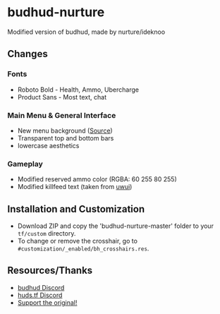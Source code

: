 # budhud-nurture
Modified version of budhud, made by nurture/ideknoo

## Changes
### Fonts
* Roboto Bold - Health, Ammo, Ubercharge
* Product Sans - Most text, chat

### Main Menu & General Interface
* New menu background (<a href="https://www.pixiv.net/en/artworks/100110793">Source</a>)
* Transparent top and bottom bars
* lowercase aesthetics

### Gameplay
* Modified reserved ammo color (RGBA: 60 255 80 255)
* Modified killfeed text (taken from <a href="https://github.com/Pigby/uwui">uwui</a>)

## Installation and Customization
* Download ZIP and copy the 'budhud-nurture-master' folder to your `tf/custom` directory.
* To change or remove the crosshair, go to `#customization/_enabled/bh_crosshairs.res`.

## Resources/Thanks
* <a href="https://discord.gg/PTWkt3h">budhud Discord</a>
* <a href="https://discord.com/invite/Hz3Q4Z8">huds.tf Discord</a>
* <a href="https://github.com/rbjaxter/budhud">Support the original!</a>
